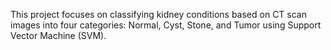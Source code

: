 This project focuses on classifying kidney conditions based on CT scan images into four categories: Normal, Cyst, Stone, and Tumor using Support Vector Machine (SVM).
